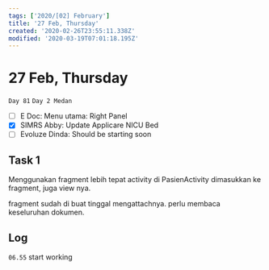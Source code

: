 ```yaml
---
tags: ['2020/[02] February']
title: '27 Feb, Thursday'
created: '2020-02-26T23:55:11.338Z'
modified: '2020-03-19T07:01:18.195Z'
---
```


# 27 Feb, Thursday

`Day 81`
`Day 2 Medan`

- [ ] E Doc: Menu utama: Right Panel
- [X] SIMRS Abby: Update Applicare NICU Bed
- [ ] Evoluze Dinda: Should be starting soon

## Task 1
Menggunakan fragment lebih tepat
activity di PasienActivity dimasukkan ke fragment, juga view nya.

fragment sudah di buat tinggal mengattachnya. perlu membaca keseluruhan dokumen.

## Log
`06.55` start working


